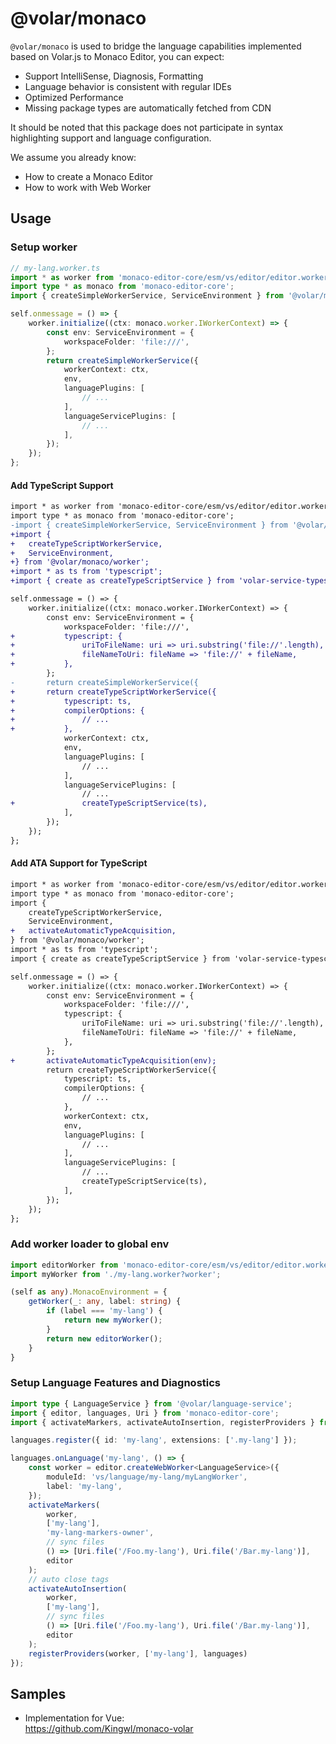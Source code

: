 # @volar/monaco

`@volar/monaco` is used to bridge the language capabilities implemented based on Volar.js to Monaco Editor, you can expect:

- Support IntelliSense, Diagnosis, Formatting
- Language behavior is consistent with regular IDEs
- Optimized Performance
- Missing package types are automatically fetched from CDN

It should be noted that this package does not participate in syntax highlighting support and language configuration.

We assume you already know:

- How to create a Monaco Editor
- How to work with Web Worker

## Usage

### Setup worker

```ts
// my-lang.worker.ts
import * as worker from 'monaco-editor-core/esm/vs/editor/editor.worker';
import type * as monaco from 'monaco-editor-core';
import { createSimpleWorkerService, ServiceEnvironment } from '@volar/monaco/worker';

self.onmessage = () => {
	worker.initialize((ctx: monaco.worker.IWorkerContext) => {
		const env: ServiceEnvironment = {
			workspaceFolder: 'file:///',
		};
		return createSimpleWorkerService({
			workerContext: ctx,
			env,
			languagePlugins: [
				// ...
			],
			languageServicePlugins: [
				// ...
			],
		});
	});
};
```

#### Add TypeScript Support

```diff
import * as worker from 'monaco-editor-core/esm/vs/editor/editor.worker';
import type * as monaco from 'monaco-editor-core';
-import { createSimpleWorkerService, ServiceEnvironment } from '@volar/monaco/worker';
+import {
+	createTypeScriptWorkerService,
+	ServiceEnvironment,
+} from '@volar/monaco/worker';
+import * as ts from 'typescript';
+import { create as createTypeScriptService } from 'volar-service-typescript';

self.onmessage = () => {
	worker.initialize((ctx: monaco.worker.IWorkerContext) => {
		const env: ServiceEnvironment = {
			workspaceFolder: 'file:///',
+			typescript: {
+				uriToFileName: uri => uri.substring('file://'.length),
+				fileNameToUri: fileName => 'file://' + fileName,
+			},
		};
-		return createSimpleWorkerService({
+		return createTypeScriptWorkerService({
+			typescript: ts,
+			compilerOptions: {
+				// ...
+			},
			workerContext: ctx,
			env,
			languagePlugins: [
				// ...
			],
			languageServicePlugins: [
				// ...
+				createTypeScriptService(ts),
			],
		});
	});
};
```

#### Add ATA Support for TypeScript

```diff
import * as worker from 'monaco-editor-core/esm/vs/editor/editor.worker';
import type * as monaco from 'monaco-editor-core';
import {
	createTypeScriptWorkerService,
	ServiceEnvironment,
+	activateAutomaticTypeAcquisition,
} from '@volar/monaco/worker';
import * as ts from 'typescript';
import { create as createTypeScriptService } from 'volar-service-typescript';

self.onmessage = () => {
	worker.initialize((ctx: monaco.worker.IWorkerContext) => {
		const env: ServiceEnvironment = {
			workspaceFolder: 'file:///',
			typescript: {
				uriToFileName: uri => uri.substring('file://'.length),
				fileNameToUri: fileName => 'file://' + fileName,
			},
		};
+		activateAutomaticTypeAcquisition(env);
		return createTypeScriptWorkerService({
			typescript: ts,
			compilerOptions: {
				// ...
			},
			workerContext: ctx,
			env,
			languagePlugins: [
				// ...
			],
			languageServicePlugins: [
				// ...
				createTypeScriptService(ts),
			],
		});
	});
};
```

### Add worker loader to global env

```ts
import editorWorker from 'monaco-editor-core/esm/vs/editor/editor.worker?worker';
import myWorker from './my-lang.worker?worker';

(self as any).MonacoEnvironment = {
	getWorker(_: any, label: string) {
		if (label === 'my-lang') {
			return new myWorker();
		}
		return new editorWorker();
	}
}
```

### Setup Language Features and Diagnostics

```ts
import type { LanguageService } from '@volar/language-service';
import { editor, languages, Uri } from 'monaco-editor-core';
import { activateMarkers, activateAutoInsertion, registerProviders } from '@volar/monaco';

languages.register({ id: 'my-lang', extensions: ['.my-lang'] });

languages.onLanguage('my-lang', () => {
	const worker = editor.createWebWorker<LanguageService>({
		moduleId: 'vs/language/my-lang/myLangWorker',
		label: 'my-lang',
	});
	activateMarkers(
		worker,
		['my-lang'],
		'my-lang-markers-owner',
		// sync files
		() => [Uri.file('/Foo.my-lang'), Uri.file('/Bar.my-lang')],
		editor
	);
	// auto close tags
	activateAutoInsertion(
		worker,
		['my-lang'],
		// sync files
		() => [Uri.file('/Foo.my-lang'), Uri.file('/Bar.my-lang')],
		editor
	);
	registerProviders(worker, ['my-lang'], languages)
});
```


## Samples

- Implementation for Vue:\
  https://github.com/Kingwl/monaco-volar

